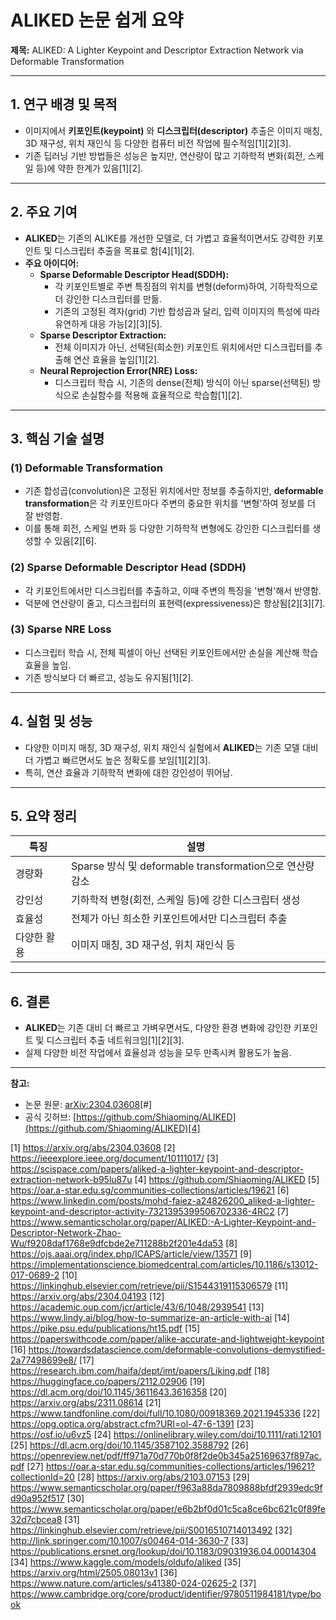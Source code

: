 # ALIKED 논문 쉽게 요약  
**제목:** ALIKED: A Lighter Keypoint and Descriptor Extraction Network via Deformable Transformation

---

## 1. 연구 배경 및 목적
- 이미지에서 **키포인트(keypoint)** 와 **디스크립터(descriptor)** 추출은 이미지 매칭, 3D 재구성, 위치 재인식 등 다양한 컴퓨터 비전 작업에 필수적임[1][2][3].
- 기존 딥러닝 기반 방법들은 성능은 높지만, 연산량이 많고 기하학적 변화(회전, 스케일 등)에 약한 한계가 있음[1][2].

---

## 2. 주요 기여
- **ALIKED**는 기존의 ALIKE를 개선한 모델로, 더 가볍고 효율적이면서도 강력한 키포인트 및 디스크립터 추출을 목표로 함[4][1][2].
- **주요 아이디어:**  
  - **Sparse Deformable Descriptor Head(SDDH):**  
    - 각 키포인트별로 주변 특징점의 위치를 변형(deform)하여, 기하학적으로 더 강인한 디스크립터를 만듦.
    - 기존의 고정된 격자(grid) 기반 합성곱과 달리, 입력 이미지의 특성에 따라 유연하게 대응 가능[2][3][5].
  - **Sparse Descriptor Extraction:**  
    - 전체 이미지가 아닌, 선택된(희소한) 키포인트 위치에서만 디스크립터를 추출해 연산 효율을 높임[1][2].
  - **Neural Reprojection Error(NRE) Loss:**  
    - 디스크립터 학습 시, 기존의 dense(전체) 방식이 아닌 sparse(선택된) 방식으로 손실함수를 적용해 효율적으로 학습함[1][2].

---

## 3. 핵심 기술 설명

### (1) Deformable Transformation
- 기존 합성곱(convolution)은 고정된 위치에서만 정보를 추출하지만, **deformable transformation**은 각 키포인트마다 주변의 중요한 위치를 '변형'하여 정보를 더 잘 반영함.
- 이를 통해 회전, 스케일 변화 등 다양한 기하학적 변형에도 강인한 디스크립터를 생성할 수 있음[2][6].

### (2) Sparse Deformable Descriptor Head (SDDH)
- 각 키포인트에서만 디스크립터를 추출하고, 이때 주변의 특징을 '변형'해서 반영함.
- 덕분에 연산량이 줄고, 디스크립터의 표현력(expressiveness)은 향상됨[2][3][7].

### (3) Sparse NRE Loss
- 디스크립터 학습 시, 전체 픽셀이 아닌 선택된 키포인트에서만 손실을 계산해 학습 효율을 높임.
- 기존 방식보다 더 빠르고, 성능도 유지됨[1][2].

---

## 4. 실험 및 성능
- 다양한 이미지 매칭, 3D 재구성, 위치 재인식 실험에서 **ALIKED**는 기존 모델 대비 더 가볍고 빠르면서도 높은 정확도를 보임[1][2][3].
- 특히, 연산 효율과 기하학적 변화에 대한 강인성이 뛰어남.

---

## 5. 요약 정리

| 특징                | 설명                                                      |
|---------------------|---------------------------------------------------------|
| 경량화              | Sparse 방식 및 deformable transformation으로 연산량 감소   |
| 강인성              | 기하학적 변형(회전, 스케일 등)에 강한 디스크립터 생성      |
| 효율성              | 전체가 아닌 희소한 키포인트에서만 디스크립터 추출         |
| 다양한 활용         | 이미지 매칭, 3D 재구성, 위치 재인식 등                   |

---

## 6. 결론
- **ALIKED**는 기존 대비 더 빠르고 가벼우면서도, 다양한 환경 변화에 강인한 키포인트 및 디스크립터 추출 네트워크임[1][2][3].
- 실제 다양한 비전 작업에서 효율성과 성능을 모두 만족시켜 활용도가 높음.

---

**참고:**  
- 논문 원문: [arXiv:2304.03608](https://arxiv.org/abs/2304.03608)[#]  
- 공식 깃허브: [https://github.com/Shiaoming/ALIKED](https://github.com/Shiaoming/ALIKED)[4]

[1] https://arxiv.org/abs/2304.03608
[2] https://ieeexplore.ieee.org/document/10111017/
[3] https://scispace.com/papers/aliked-a-lighter-keypoint-and-descriptor-extraction-network-b95lu87u
[4] https://github.com/Shiaoming/ALIKED
[5] https://oar.a-star.edu.sg/communities-collections/articles/19621
[6] https://www.linkedin.com/posts/mohd-faiez-a24826200_aliked-a-lighter-keypoint-and-descriptor-activity-7321395399506702336-4RC2
[7] https://www.semanticscholar.org/paper/ALIKED:-A-Lighter-Keypoint-and-Descriptor-Network-Zhao-Wu/f9208daf1768e9dfcbde2e711288b2f201e4da53
[8] https://ojs.aaai.org/index.php/ICAPS/article/view/13571
[9] https://implementationscience.biomedcentral.com/articles/10.1186/s13012-017-0689-2
[10] https://linkinghub.elsevier.com/retrieve/pii/S1544319115306579
[11] https://arxiv.org/abs/2304.04193
[12] https://academic.oup.com/jcr/article/43/6/1048/2939541
[13] https://www.lindy.ai/blog/how-to-summarize-an-article-with-ai
[14] https://pike.psu.edu/publications/ht15.pdf
[15] https://paperswithcode.com/paper/alike-accurate-and-lightweight-keypoint
[16] https://towardsdatascience.com/deformable-convolutions-demystified-2a77498699e8/
[17] https://research.ibm.com/haifa/dept/imt/papers/Liking.pdf
[18] https://huggingface.co/papers/2112.02906
[19] https://dl.acm.org/doi/10.1145/3611643.3616358
[20] https://arxiv.org/abs/2311.08614
[21] https://www.tandfonline.com/doi/full/10.1080/00918369.2021.1945336
[22] https://opg.optica.org/abstract.cfm?URI=ol-47-6-1391
[23] https://osf.io/u6vz5
[24] https://onlinelibrary.wiley.com/doi/10.1111/rati.12101
[25] https://dl.acm.org/doi/10.1145/3587102.3588792
[26] https://openreview.net/pdf/ff971a70d770b0f8f2de0b345a25169637f897ac.pdf
[27] https://oar.a-star.edu.sg/communities-collections/articles/19621?collectionId=20
[28] https://arxiv.org/abs/2103.07153
[29] https://www.semanticscholar.org/paper/f963a88da7809888bfdf2939edc9fd90a952f517
[30] https://www.semanticscholar.org/paper/e6b2bf0d01c5ca8ce6bc621c0f89fe32d7cbcea8
[31] https://linkinghub.elsevier.com/retrieve/pii/S0016510714013492
[32] http://link.springer.com/10.1007/s00464-014-3630-7
[33] https://publications.ersnet.org/lookup/doi/10.1183/09031936.04.00014304
[34] https://www.kaggle.com/models/oldufo/aliked
[35] https://arxiv.org/html/2505.08013v1
[36] https://www.nature.com/articles/s41380-024-02625-2
[37] https://www.cambridge.org/core/product/identifier/9780511984181/type/book
